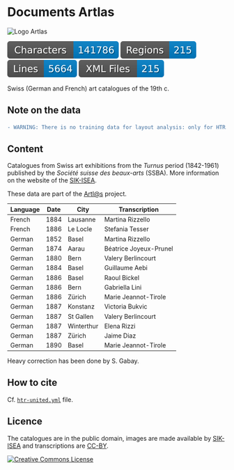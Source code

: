 # Documents  Artlas

<img alt="Logo Artlas" style="border-width:0" src="https://artlas.huma-num.fr/wp-content/uploads/2017/03/Artlas_logo_white.png" /><br/>

![characters badge](badges/characters.svg) ![regions badge](badges/regions.svg) ![lines badge](badges/lines.svg) ![files badge](badges/files.svg) 

Swiss (German and French) art catalogues of the 19th c.

## Note on the data

```diff
- WARNING: There is no training data for layout analysis: only for HTR.
```

## Content

Catalogues from Swiss art exhibitions from the _Turnus_ period (1842-1961) published by the _Société suisse des beaux-arts_ (SSBA). More information on the website of the [SIK-ISEA](https://www.sik-isea.ch/fr-ch/Archives-de-lart-biblioth%C3%A8que/Biblioth%C3%A8que/Fonds-num%C3%A9riques/Catalogue-des-Turnus).

These data are part of the [Artl@s](https://artlas.huma-num.fr/fr/) project.

| Language | Date | City       | Transcription          |
|----------|------|------------|------------------------|
| French   | 1884 | Lausanne   | Martina Rizzello       |
| French   | 1886 | Le Locle   | Stefania Tesser        |
| German   | 1852 | Basel      | Martina Rizzello       |
| German   | 1874 | Aarau      | Béatrice Joyeux-Prunel |
| German   | 1880 | Bern       | Valery Berlincourt     |
| German   | 1884 | Basel      | Guillaume Aebi         |
| German   | 1886 | Basel      | Raoul Bickel           |
| German   | 1886 | Bern       | Gabriella Lini         |
| German   | 1886 | Zürich     | Marie Jeannot-Tirole   |
| German   | 1887 | Konstanz   | Victoria Bukvic        |
| German   | 1887 | St Gallen  | Valery Berlincourt     |
| German   | 1887 | Winterthur | Elena Rizzi            |
| German   | 1887 | Zürich     | Jaime Diaz             |
| German   | 1890 | Basel      | Marie Jeannot-Tirole   |

Heavy correction has been done by S. Gabay.

## How to cite

Cf. [`htr-united.yml`](https://github.com/FoNDUE-HTR/FONDUE-MLT-ART/blob/main/htr-united.yml) file.

## Licence

The catalogues are in the public domain, images are made available by [SIK-ISEA](https://www.sik-isea.ch/fr-ch/Archives-de-lart-biblioth%C3%A8que/Biblioth%C3%A8que/Fonds-num%C3%A9riques/Catalogue-des-Turnus) and transcriptions are [CC-BY](https://creativecommons.org/licenses/by/2.0/fr/).

<a rel="license" href="https://creativecommons.org/licenses/by/2.0"><img alt="Creative Commons License" style="border-width:0" src="https://i.creativecommons.org/l/by/2.0/88x31.png" /></a><br />